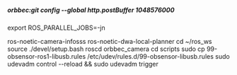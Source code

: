 ##### orbbec:git config --global http.postBuffer 1048576000

export ROS_PARALLEL_JOBS=-jn

ros-noetic-camera-infosss ros-noetic-dwa-local-planner
cd ~/ros_ws
source ./devel/setup.bash
roscd orbbec_camera
cd scripts
sudo cp 99-obsensor-ros1-libusb.rules /etc/udev/rules.d/99-obsensor-libusb.rules
sudo udevadm control --reload && sudo udevadm trigger
